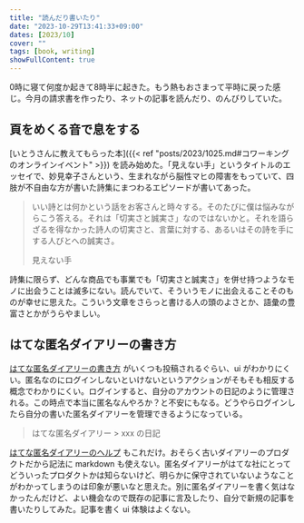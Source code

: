 ```yaml
---
title: "読んだり書いたり"
date: "2023-10-29T13:41:33+09:00"
dates: [2023/10]
cover: ""
tags: [book, writing]
showFullContent: true
---
```


0時に寝て何度か起きて8時半に起きた。もう熱もおさまって平時に戻った感じ。今月の請求書を作ったり、ネットの記事を読んだり、のんびりしていた。

## 頁をめくる音で息をする

[いとうさんに教えてもらった本]({{< ref "posts/2023/1025.md#コワーキングのオンラインイベント" >}}) を読み始めた。「見えない手」というタイトルのエッセイで、妙見幸子さんという、生まれながら脳性マヒの障害をもっていて、四肢が不自由な方が書いた詩集にまつわるエピソードが書いてあった。

> いい詩とは何かという話をお客さんと時々する。そのたびに僕は悩みながらこう答える。それは「切実さと誠実さ」なのではないかと。それを語らざるを得なかった詩人の切実さと、言葉に対する、あるいはその詩を手にする人びとへの誠実さ。
> 
> 見えない手

詩集に限らず、どんな商品でも事業でも「切実さと誠実さ」を併せ持つようなモノに出会うことは滅多にない。読んでいて、そういうモノに出会えることそのものが幸せに思えた。こういう文章をさらっと書ける人の頭のよさとか、語彙の豊富さとかがうらやましい。

## はてな匿名ダイアリーの書き方

[はてな匿名ダイアリーの書き方](https://anond.hatelabo.jp/20151219074050) がいくつも投稿されるぐらい、ui がわかりにくい。匿名なのにログインしないといけないというアクションがそもそも相反する概念でわかりにくい。ログインすると、自分のアカウントの日記のように管理される。この時点で本当に匿名なんやろか？と不安にもなる。どうやらログインしたら自分の書いた匿名ダイアリーを管理できるようになっている。

> はてな匿名ダイアリー > xxx の日記

[はてな匿名ダイアリーのヘルプ](https://anond.hatelabo.jp/help) もこれだけ。おそらく古いダイアリーのプロダクトだから記法に markdown も使えない。匿名ダイアリーがはてな社にとってどういったプロダクトかは知らないけど、明らかに保守されていないようなことがわかってしまうのは印象が悪いなと思えた。別に匿名ダイアリーを書く気はなかったんだけど、よい機会なので既存の記事に言及したり、自分で新規の記事を書いたりしてみた。記事を書く ui 体験はよくない。
